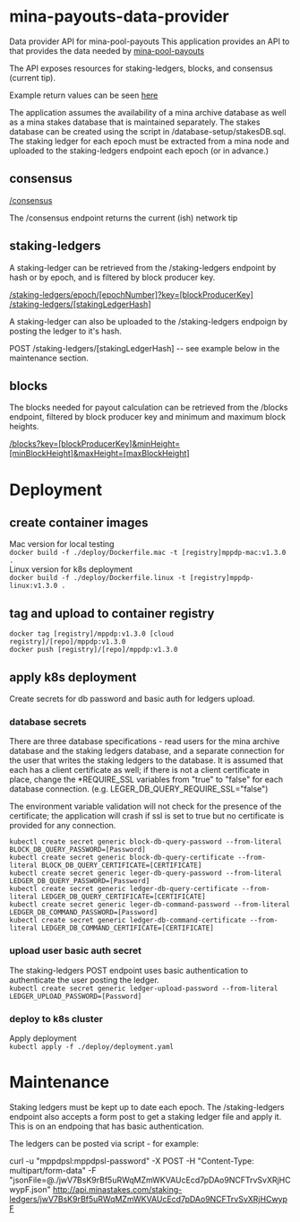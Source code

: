 # mina-payouts-data-provider

Data provider API for mina-pool-payouts
This application provides an API to that provides the data needed by [mina-pool-payouts](https://github.com/jrwashburn/mina-pool-payout)

The API exposes resources for staking-ledgers, blocks, and consensus (current tip).

Example return values can be seen [here](https://github.com/jrwashburn/mina-payouts-data-provider/blob/deployment/APIExamples.md)

The application assumes the availability of a mina archive database as well as a mina stakes database that is maintained separately. The stakes database can be created using the script in /database-setup/stakesDB.sql. The staking ledger for each epoch must be extracted from a mina node and uploaded to the staking-ledgers endpoint each epoch (or in advance.)

## consensus

[/consensus](https://api.minastakes.com/consensus)

The /consensus endpoint returns the current (ish) network tip

## staking-ledgers

A staking-ledger can be retrieved from the /staking-ledgers endpoint by hash or by epoch, and is filtered by block producer key.

[/staking-ledgers/epoch/[epochNumber]?key=[blockProducerKey]](http://api.minastakes.com/staking-ledgers/epoch/0?key=B62qkBqSkXgkirtU3n8HJ9YgwHh3vUD6kGJ5ZRkQYGNPeL5xYL2tL1L)  
[/staking-ledgers/[stakingLedgerHash]](http://api.minastakes.com/staking-ledgers/jwuGkeeB2rxs2Cr679nZMVZpWms6QoEkcgt82Z2jsjB9X1MuJwW?key=B62qkBqSkXgkirtU3n8HJ9YgwHh3vUD6kGJ5ZRkQYGNPeL5xYL2tL1L)

A staking-ledger can also be uploaded to the /staking-ledgers endpoign by posting the ledger to it's hash.

POST /staking-ledgers/[stakingLedgerHash] -- see example below in the maintenance section.

## blocks

The blocks needed for payout calculation can be retrieved from the /blocks endpoint, filtered by block producer key and minimum and maximum block heights.

[/blocks?key=[blockProducerKey]&minHeight=[minBlockHeight]&maxHeight=[maxBlockHeight]](http://api.minastakes.com/blocks?key=B62qkBqSkXgkirtU3n8HJ9YgwHh3vUD6kGJ5ZRkQYGNPeL5xYL2tL1L&minHeight=1000&maxHeight=10000)

# Deployment

## create container images

Mac version for local testing  
`docker build -f ./deploy/Dockerfile.mac -t [registry]mppdp-mac:v1.3.0 .`  
Linux version for k8s deployment  
`docker build -f ./deploy/Dockerfile.linux -t [registry]mppdp-linux:v1.3.0 .`  


## tag and upload to container registry

`docker tag [registry]/mppdp:v1.3.0 [cloud registry]/[repo]/mppdp:v1.3.0`  
`docker push [registry]/[repo]/mppdp:v1.3.0`  

## apply k8s deployment

Create secrets for db password and basic auth for ledgers upload.  

### database secrets  
There are three database specifications - read users for the mina archive database and the staking ledgers database, and a separate connection for the user that writes the staking ledgers to the database. It is assumed that each has a client certificate as well; if there is not a client certificate in place, change the *REQUIRE_SSL variables from "true" to "false" for each database connection. (e.g. LEGER_DB_QUERY_REQUIRE_SSL="false")  

The environment variable validation will not check for the presence of the certificate; the application will crash if ssl is set to true but no certificate is provided for any connection.  

`kubectl create secret generic block-db-query-password --from-literal BLOCK_DB_QUERY_PASSWORD=[Password]`   
`kubectl create secret generic block-db-query-certificate --from-literal BLOCK_DB_QUERY_CERTIFICATE=[CERTIFICATE]`  
`kubectl create secret generic leger-db-query-password --from-literal LEDGER_DB_QUERY_PASSWORD=[Password]`    
`kubectl create secret generic ledger-db-query-certificate --from-literal LEDGER_DB_QUERY_CERTIFICATE=[CERTIFICATE]`  
`kubectl create secret generic leger-db-command-password --from-literal LEDGER_DB_COMMAND_PASSWORD=[Password]`  
`kubectl create secret generic ledger-db-command-certificate --from-literal LEDGER_DB_COMMAND_CERTIFICATE=[CERTIFICATE]`  

### upload user basic auth secret
The staking-ledgers POST endpoint uses basic authentication to authenticate the user posting the ledger.  
`kubectl create secret generic ledger-upload-password --from-literal LEDGER_UPLOAD_PASSWORD=[Password]`  

### deploy to k8s cluster  
Apply deployment  
`kubectl apply -f ./deploy/deployment.yaml`  

# Maintenance

Staking ledgers must be kept up to date each epoch. The /staking-ledgers endpoint also accepts a form post to get a staking ledger file and apply it. This is on an endpoing that has basic authentication.

The ledgers can be posted via script - for example:

curl -u "mppdpsl:mppdpsl-password" -X POST -H "Content-Type: multipart/form-data" -F "jsonFile=@./jwV7BsK9rBf5uRWqMZmWKVAUcEcd7pDAo9NCFTrvSvXRjHCwypF.json" http://api.minastakes.com/staking-ledgers/jwV7BsK9rBf5uRWqMZmWKVAUcEcd7pDAo9NCFTrvSvXRjHCwypF
